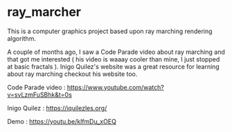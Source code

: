 # ray_marcher

This is a computer graphics project based upon ray marching rendering algorithm.

A couple of months ago, I saw a Code Parade video about ray marching and that got me interested ( his video is waaay cooler than mine, I just stopped at basic fractals ). Inigo Quilez's website was a great resource for learning about ray marching checkout his website too.

Code Parade video : https://www.youtube.com/watch?v=svLzmFuSBhk&t=0s

Inigo Quilez : https://iquilezles.org/



Demo : https://youtu.be/klfmDu_xOEQ
